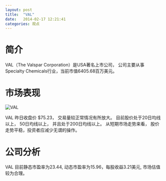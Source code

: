 ```yaml
---
layout: post
title:  "VAL"
date:   2014-02-17 12:21:41
categories: 观点
---
```


# 简介
VAL（The Valspar Corporation）是USA著名上市公司，
公司主要从事Specialty Chemicals行业，当前市值6405.68百万美元。

# 市场表现

![VAL](http://finviz.com/chart.ashx?t=VAL&ty=c&ta=1&p=d&s=l)

VAL 昨日收盘价 $75.23，
交易量较正常情况有所放大。
目前股价处于20日均线以上，
50日均线以上，
并且处于200日均线以上。
从短期市场走势来看，
股价走势平稳，投资者应减少无谓的操作。

# 公司分析
VAL 目前静态市盈率为23.44, 动态市盈率为15.96，每股收益3.21美元,
市场估值较为合理。
